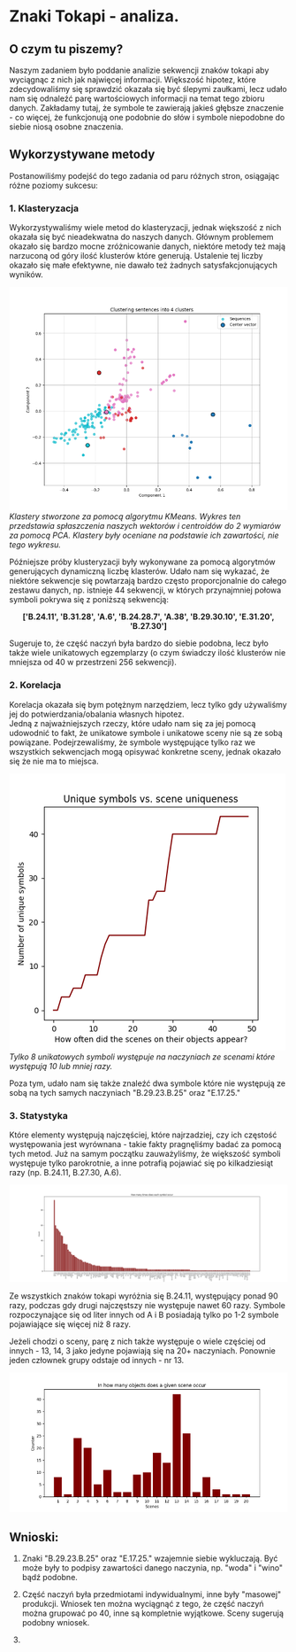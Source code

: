 # Znaki Tokapi - analiza.

## O czym tu piszemy?
Naszym zadaniem było poddanie analizie sekwencji znaków tokapi aby wyciągnąc z nich jak najwięcej informacji. 
Większość hipotez, które zdecydowaliśmy się sprawdzić okazała się być ślepymi zaułkami, lecz udało nam się odnaleźć parę wartościowych informacji na temat tego zbioru danych.
Zakładamy tutaj, że symbole te zawierają jakieś głębsze znaczenie - co więcej, że funkcjonują one podobnie do słów i symbole niepodobne do siebie niosą osobne znaczenia.

## Wykorzystywane metody
Postanowiliśmy podejść do tego zadania od paru różnych stron, osiągając różne poziomy sukcesu:

### 1. Klasteryzacja
Wykorzystywaliśmy wiele metod do klasteryzacji, jednak większość z nich okazała się być nieadekwatna do naszych danych. Głównym problemem okazało się bardzo mocne zróżnicowanie danych, niektóre metody też mają narzuconą od góry ilość klusterów które generują. Ustalenie tej liczby okazało się małe efektywne, nie dawało też żadnych satysfakcjonujących wyników.

![alt text](plots/clustering_4_clusters_170tokens.png)\
*Klastery stworzone za pomocą algorytmu KMeans. Wykres ten przedstawia spłaszczenia naszych wektorów i centroidów do 2 wymiarów za pomocą PCA. Klastery były oceniane na podstawie ich zawartości, nie tego wykresu.*

Późniejsze próby klusteryzacji były wykonywane za pomocą algorytmów generujących dynamiczną liczbę klasterów. Udało nam się wykazać, że niektóre sekwencje się powtarzają bardzo często proporcjonalnie do całego zestawu danych, np. istnieje 44 sekwencji, w których przynajmniej połowa symboli pokrywa się z poniższą sekwencją:<center><b>['B.24.11', 'B.31.28', 'A.6', 'B.24.28.7', 'A.38', 'B.29.30.10', 'E.31.20', 'B.27.30']</center></b>

Sugeruje to, że część naczyń była bardzo do siebie podobna, lecz było także wiele unikatowych egzemplarzy (o czym świadczy ilość klusterów nie mniejsza od 40 w przestrzeni 256 sekwencji).

### 2. Korelacja
Korelacja okazała się bym potężnym narzędziem, lecz tylko gdy używaliśmy jej do potwierdzania/obalania własnych hipotez.\
Jedną z najważniejszych rzeczy, które udało nam się za jej pomocą udowodnić to fakt, że unikatowe symbole i unikatowe sceny nie są ze sobą powiązane. Podejrzewaliśmy, że symbole występujące tylko raz we wszystkich sekwencjach mogą opisywać konkretne sceny, jednak okazało się że nie ma to miejsca.

![alt text](plots/scene_symbol_count.png)\
*Tylko 8 unikatowych symboli występuje na naczyniach ze scenami które występują 10 lub mniej razy.*

Poza tym, udało nam się także znaleźć dwa symbole które nie występują ze sobą na tych samych naczyniach "B.29.23.B.25" oraz "E.17.25."

### 3. Statystyka
Które elementy występują najczęściej, które najrzadziej, czy ich częstość występowania jest wyrównana - takie fakty pragnęliśmy badać za pomocą tych metod. Już na samym początku zauważyliśmy, że większość symboli występuje tylko parokrotnie, a inne potrafią pojawiać się po kilkadziesiąt razy (np. B.24.11, B.27.30, A.6).

![alt text](plots/count_symbols.png)

Ze wszystkich znaków tokapi wyróżnia się B.24.11, występujący ponad 90 razy, podczas gdy drugi najczęstszy nie występuje nawet 60 razy. Symbole rozpoczynające się od liter innych od A i B posiadają tylko po 1-2 symbole pojawiające się więcej niż 8 razy.

Jeżeli chodzi o sceny, parę z nich także występuje o wiele częściej od innych - 13, 14, 3 jako jedyne pojawiają się na 20+ naczyniach. Ponownie jeden człownek grupy odstaje od innych - nr 13.

![alt text](plots/counts_scenes.png)
## Wnioski:

1. Znaki "B.29.23.B.25" oraz "E.17.25." wzajemnie siebie wykluczają. Być może były to podpisy zawartości danego naczynia, np. "woda" i "wino" bądź podobne.

2. Część naczyń była przedmiotami indywidualnymi, inne były "masowej" produkcji. Wniosek ten można wyciągnąć z tego, że część naczyń można grupować po 40, inne są kompletnie wyjątkowe. Sceny sugerują podobny wniosek.

3. 

    